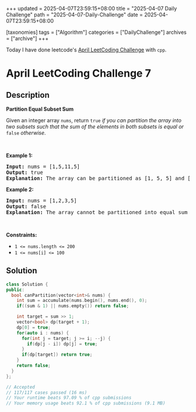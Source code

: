 +++
updated = 2025-04-07T23:59:15+08:00
title = "2025-04-07 Daily Challenge"
path = "2025-04-07-Daily-Challenge"
date = 2025-04-07T23:59:15+08:00

[taxonomies]
tags = ["Algorithm"]
categories = ["DailyChallenge"]
archives = ["archive"]
+++

Today I have done leetcode's [April LeetCoding Challenge](https://leetcode.com/problems/partition-equal-subset-sum/) with `cpp`.

<!-- more -->

# April LeetCoding Challenge 7

## Description

**Partition Equal Subset Sum**

<p>Given an integer array <code>nums</code>, return <code>true</code> <em>if you can partition the array into two subsets such that the sum of the elements in both subsets is equal or </em><code>false</code><em> otherwise</em>.</p>

<p>&nbsp;</p>
<p><strong class="example">Example 1:</strong></p>

<pre>
<strong>Input:</strong> nums = [1,5,11,5]
<strong>Output:</strong> true
<strong>Explanation:</strong> The array can be partitioned as [1, 5, 5] and [11].
</pre>

<p><strong class="example">Example 2:</strong></p>

<pre>
<strong>Input:</strong> nums = [1,2,3,5]
<strong>Output:</strong> false
<strong>Explanation:</strong> The array cannot be partitioned into equal sum subsets.
</pre>

<p>&nbsp;</p>
<p><strong>Constraints:</strong></p>

<ul>
	<li><code>1 &lt;= nums.length &lt;= 200</code></li>
	<li><code>1 &lt;= nums[i] &lt;= 100</code></li>
</ul>


## Solution

``` cpp
class Solution {
public:
  bool canPartition(vector<int>& nums) {
    int sum = accumulate(nums.begin(), nums.end(), 0);
    if((sum & 1) || nums.empty()) return false;

    int target = sum >> 1;
    vector<bool> dp(target + 1);
    dp[0] = true;
    for(auto i : nums) {
      for(int j = target; j >= i; --j) {
        if(dp[j - i]) dp[j] = true;
      }
      if(dp[target]) return true;
    }
    return false;
  }
};

// Accepted
// 117/117 cases passed (16 ms)
// Your runtime beats 97.09 % of cpp submissions
// Your memory usage beats 92.1 % of cpp submissions (9.1 MB)
```
